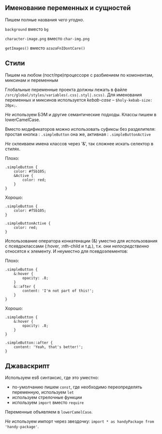 ## Именование переменных и сущностей
Пишем полные названия _чего угодно_.

`background` вместо `bg`

`character-image.png` вместо `char-img.png`

`getImages()` вместо `azazaFnIDontCare()`

## Стили
Пишем на любом (пост/пре)процессоре с разбиением по комонентам, миксинам и переменным

Глобальные переменные проекта должны лежать в файле `/src/global/styles/variables(.css|.styl|.scss)`.
Для именования переменных и миксинов используется _kebab-case_ – `$holy-kebab-size: 20px;`.

_Не_ используем БЭМ и другие семантические подходы. Классы пишем в lowerCamelCase.

Вместо модификаторов можно использовать суфиксы без разделителя:
простая кнопка   : `.simpleButton`
она же, активная : `.simpleButtonActive`

_Не_ склеиваем имена классов через '&', так сложнее искать селектор в стилях.

Плохо:
```
.simpleButton {
    color: #f5b105;
    &Active {
        color: red;
    }
}
```

Хорошо:
```
.simpleButton {
    color: #f5b105;
}

.simpleButtonActive {
    color: red;
}
```

Использование оператора конкатенации (&) уместно для использования с псевдоклассами (:hover, :nth-child и т.д.), т.к. они _непосредственно_ относятся к элементу.
И неуместно для псевдоэлементов:

Плохо:
```
.simpleButton {
    &:hover {
        opacity: .8;
    }
    &::after {
        content: 'I'm not part of this!';
    }
}
```

Хорошо:
```
.simpleButton {
    &:hover {
        opacity: .8;
    }
}

.simpleButton::after {
    content: 'Yeah, that's better!';
}
```


## Джаваскрипт
Используем es6 синтаксис, где это уместно:
- по-умолчанию пишем `const`, где необходимо переопределять переменную, используем `let`
- используем стрелочные функции
- используем `import` вместо `require`

Переменные объявляем в `lowerCamelCase`.

_Не_ используем импорт через звездочку: `import * as handyPackage from 'handy-package'`.
